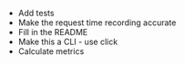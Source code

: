 * Add tests
* Make the request time recording accurate
* Fill in the README
* Make this a CLI - use click
* Calculate metrics